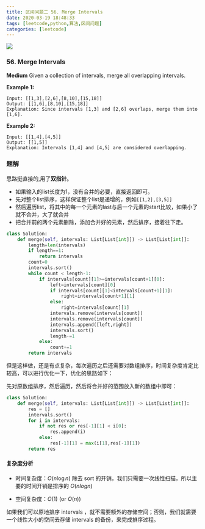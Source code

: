 ```yaml
---
title: 区间问题二 56. Merge Intervals
date: 2020-03-19 18:48:33
tags: [leetcode,python,算法,区间问题]
categories: [leetcode]
---
```


<img src="http://lishengyu.xyz/pubgm/IMG_5461.JPG" >

### 56. Merge Intervals

**Medium**
Given a collection of intervals, merge all overlapping intervals.

**Example 1:**
```
Input: [[1,3],[2,6],[8,10],[15,18]]
Output: [[1,6],[8,10],[15,18]]
Explanation: Since intervals [1,3] and [2,6] overlaps, merge them into [1,6].
```

**Example 2:**
```
Input: [[1,4],[4,5]]
Output: [[1,5]]
Explanation: Intervals [1,4] and [4,5] are considered overlapping.
```
### 题解
思路挺直接的,用了**双指针**。
- 如果输入的list长度为1，没有合并的必要，直接返回即可。
- 先对整个list排序，这样保证整个list是递增的，例如`[[1,2],[3,5]]`
- 然后遍历list，将其中的每一个元素的last与后一个元素的start比较，如果小了就不合并，大了就合并
- 把合并前的两个元素删除，添加合并好的元素，然后排序，接着往下走。

```python
class Solution:
    def merge(self, intervals: List[List[int]]) -> List[List[int]]:
        length=len(intervals)
        if length==1:
            return intervals
        count=0
        intervals.sort()
        while count < length-1:
            if intervals[count][1]>=intervals[count+1][0]:
                left=intervals[count][0]
                if intervals[count][1]<intervals[count+1][1]:
                    right=intervals[count+1][1]
                else:
                    right=intervals[count][1]
                intervals.remove(intervals[count])
                intervals.remove(intervals[count])
                intervals.append([left,right])
                intervals.sort()
                length-=1
            else:
                count+=1
        return intervals
```
但是这样做，还是有点复杂，每次遍历之后还需要对数组排序，时间复杂度肯定比较高，可以进行优化一下，优化的思路如下：

先对原数组排序，然后遍历，然后将合并好的范围放入新的数组中即可：

```python
class Solution:
    def merge(self, intervals: List[List[int]]) -> List[List[int]]:
        res = []
        intervals.sort()
        for i in intervals:
            if not res or res[-1][1] < i[0]:
                res.append(i)
            else:
                res[-1][1] = max(i[1],res[-1][1])
        return res

```
#### 复杂度分析

- 时间复杂度：$O(n\log{}n)$
除去 sort 的开销，我们只需要一次线性扫描，所以主要的时间开销是排序的 $O(nlogn)$

- 空间复杂度：$O(1)$ (or $O(n)$)

如果我们可以原地排序 intervals ，就不需要额外的存储空间；否则，我们就需要一个线性大小的空间去存储 intervals 的备份，来完成排序过程。
